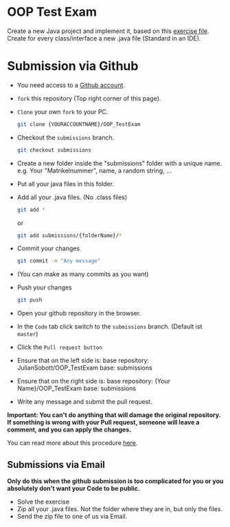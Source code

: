 # OOP Test Exam

Create a new Java project and implement it, based on this [exercise file](exercise.md).
Create for every class/interface a new .java file (Standard in an IDE). 

# Submission via Github

- You need access to a [Github account](https://github.com/).
- `fork` this repository (Top right corner of this page).
- `Clone` your own `fork` to your PC.
    ```bash
    git clone {YOURACCOUNTNAME}/OOP_TestExam
    ```
- Checkout the `submissions` branch. 
    ```bash
    git checkout submissions
    ```
- Create a new folder inside the "submissions" folder with a unique name. e.g. Your "Matrikelnummer", name, a random string, ...
- Put all your java files in this folder.
- Add all your .java files. (No .class files)
    ```bash
    git add *
    ``` 
    or 
    ```bash
    git add submissions/{folderName}/*
    ```
- Commit your changes

    ```bash
    git commit -m "Any message"
    ```
- (You can make as many commits as you want)
- Push your changes
    ```bash
    git push
    ```
- Open your github repository in the browser.
- In the `Code` tab click switch to the `submissions` branch. (Default ist `master`)
- Click the `Pull request button`
- Ensure that on the left side is: base repository: JulianSobott/OOP_TestExam base: submissions
- Ensure that on the right side is: base repository: {Your Name}/OOP_TestExam base: submissions
- Write any message and submit the pull request.

**Important: You can't do anything that will damage the original repository. 
If something is wrong with your Pull request, someone will leave a comment, and you can apply the changes.**

You can read more about this procedure [here](https://gist.github.com/Chaser324/ce0505fbed06b947d962).

## Submissions via Email

**Only do this when the github submission is too complicated for you or you absolutely don't want your Code to be public.**

- Solve the exercise
- Zip all your .java files. Not the folder where they are in, but only the files.
- Send the zip file to one of us via Email.